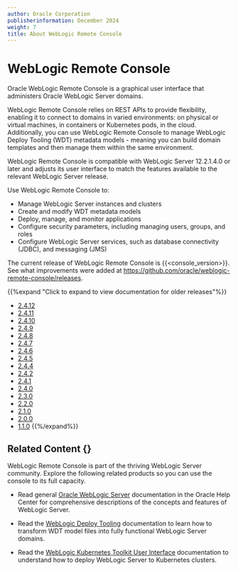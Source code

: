 ```yaml
---
author: Oracle Corporation
publisherinformation: December 2024
weight: 7
title: About WebLogic Remote Console
---
```


 # WebLogic Remote Console

Oracle WebLogic Remote Console is a graphical user interface that administers Oracle WebLogic Server domains.

WebLogic Remote Console relies on REST APIs to provide flexibility, enabling it to connect to domains in varied environments: on physical or virtual machines, in containers or Kubernetes pods, in the cloud. Additionally, you can use WebLogic Remote Console to manage WebLogic Deploy Tooling (WDT) metadata models - meaning you can build domain templates and then manage them within the same environment.

WebLogic Remote Console is compatible with WebLogic Server 12.2.1.4.0 or later and adjusts its user interface to match the features available to the relevant WebLogic Server release.

Use WebLogic Remote Console to:

-   Manage WebLogic Server instances and clusters
-   Create and modify WDT metadata models
-   Deploy, manage, and monitor applications
-   Configure security parameters, including managing users, groups, and roles
-   Configure WebLogic Server services, such as database connectivity (JDBC), and messaging (JMS)

The current release of WebLogic Remote Console is {{<console_version>}}. See what improvements were added at https://github.com/oracle/weblogic-remote-console/releases.

{{%expand "Click to expand to view documentation for older releases"%}}
* [2.4.12](2.4.12/)
* [2.4.11](2.4.11/)
* [2.4.10](2.4.10/)
* [2.4.9](2.4.9/)
* [2.4.8](2.4.8/)
* [2.4.7](2.4.7/)
* [2.4.6](2.4.6/)
* [2.4.5](2.4.5/)
* [2.4.4](2.4.4/)
* [2.4.2](2.4.2/)
* [2.4.1](2.4.1/)
* [2.4.0](2.4.0/)
* [2.3.0](2.3.0/)
* [2.2.0](2.2.0/)
* [2.1.0](2.1.0/)
* [2.0.0](2.0.0/)
* [1.1.0](1.1.0/)
{{%/expand%}}

## Related Content {}

WebLogic Remote Console is part of the thriving WebLogic Server community. Explore the following related products so you can use the console to its full capacity.

-   Read general [Oracle WebLogic Server](http://www.oracle.com/pls/topic/lookup?ctx=en/middleware/fusion-middleware&id=menuwls) documentation in the Oracle Help Center for comprehensive descriptions of the concepts and features of WebLogic Server.

-   Read the [WebLogic Deploy Tooling]( https://oracle.github.io/weblogic-deploy-tooling/) documentation to learn how to transform WDT model files into fully functional WebLogic Server domains.

-   Read the [WebLogic Kubernetes Toolkit User Interface](https://oracle.github.io/weblogic-toolkit-ui/) documentation to understand how to deploy WebLogic Server to Kubernetes clusters.

